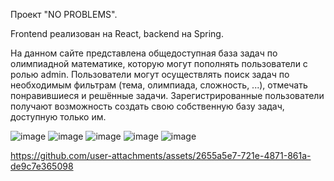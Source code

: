 Проект "NO PROBLEMS". 

Frontend реализован на React, backend на Spring.

На данном сайте представлена общедоступная база задач по олимпиадной математике, которую могут пополнять пользователи с ролью admin. Пользователи могут осуществлять поиск задач по необходимым фильтрам (тема, олимпиада, сложность, ...), отмечать понравившиеся и решённые задачи. Зарегистрированные пользователи получают возможность создать свою собственную базу задач, доступную только им.


![image](https://github.com/Zivan182/Fullstack-2023/assets/71238076/8adc9729-042e-41d5-89d4-d8aaa3276814)
![image](https://github.com/Zivan182/Fullstack-2023/assets/71238076/ea69ee3d-b257-4fc8-a79c-2853b865be4d)
![image](https://github.com/Zivan182/Fullstack-2023/assets/71238076/94aeea75-fcc6-482e-a16b-a3231c6a0d4e)
![image](https://github.com/Zivan182/Fullstack-2023/assets/71238076/965eb7fd-c18e-4f05-9af4-5f98aaf3cc27)
![image](https://github.com/Zivan182/Fullstack-2023/assets/71238076/e01a21ae-1dee-4a1b-899e-550a24843da9)

https://github.com/user-attachments/assets/2655a5e7-721e-4871-861a-de9c7e365098



